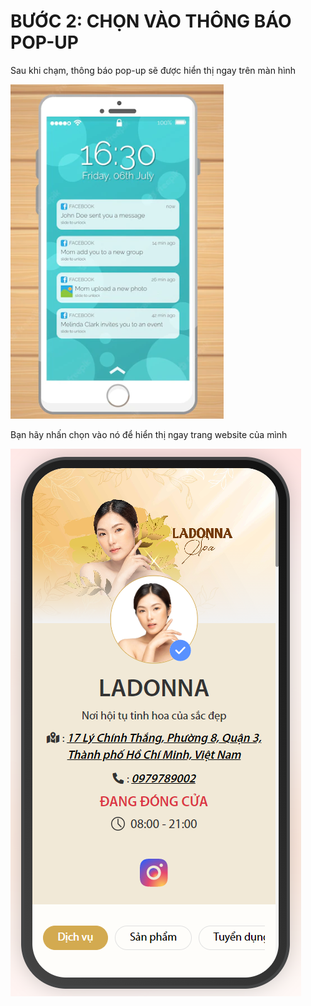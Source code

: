 # BƯỚC 2: CHỌN VÀO THÔNG BÁO POP-UP

Sau khi chạm, thông báo pop-up sẽ được hiển thị ngay trên màn hình

![Ảnh minh họa tạm thời](<../../../.gitbook/assets/image (14).png>)

Bạn hãy nhấn chọn vào nó để hiển thị ngay trang website của mình

![Ảnh minh họa tạm thời](<../../../.gitbook/assets/image (1) (1).png>)
